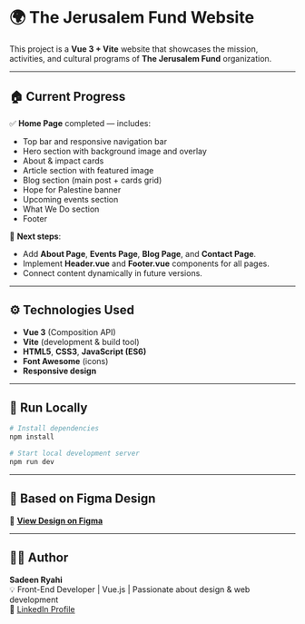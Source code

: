 # 🌍 The Jerusalem Fund Website

This project is a **Vue 3 + Vite** website that showcases the mission, activities, and cultural programs of **The Jerusalem Fund** organization.

---

## 🏠 Current Progress
✅ **Home Page** completed — includes:
- Top bar and responsive navigation bar  
- Hero section with background image and overlay  
- About & impact cards  
- Article section with featured image  
- Blog section (main post + cards grid)  
- Hope for Palestine banner  
- Upcoming events section  
- What We Do section  
- Footer  

🚧 **Next steps**:
- Add **About Page**, **Events Page**, **Blog Page**, and **Contact Page**.  
- Implement **Header.vue** and **Footer.vue** components for all pages.  
- Connect content dynamically in future versions.

---

## ⚙️ Technologies Used
- **Vue 3** (Composition API)
- **Vite** (development & build tool)
- **HTML5**, **CSS3**, **JavaScript (ES6)**
- **Font Awesome** (icons)
- **Responsive design**

---

## 🚀 Run Locally

```bash
# Install dependencies
npm install

# Start local development server
npm run dev

```
---

## 🎨 Based on Figma Design  
🔗 [**View Design on Figma**](https://www.figma.com/design/wutwQ8hFDh01h2Zg2NeeGQ/The-Jerusalem-Fund)

---

## 👩‍💻 Author  
**Sadeen Ryahi**  
💡 Front-End Developer | Vue.js | Passionate about design & web development  
🔗 [LinkedIn Profile](https://www.linkedin.com/in/sadeen-ryahi-ce/)
